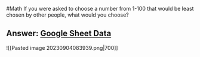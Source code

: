 #Math
If you were asked to choose a number from 1-100 that would be least chosen by other people, what would you choose?
## Answer: [Google Sheet Data](https://docs.google.com/spreadsheets/d/1NTOiUlboFtkNHGVFqIqecYehPac2mBstergoH2rITZA/edit#gid=0)
![[Pasted image 20230904083939.png|700]]
